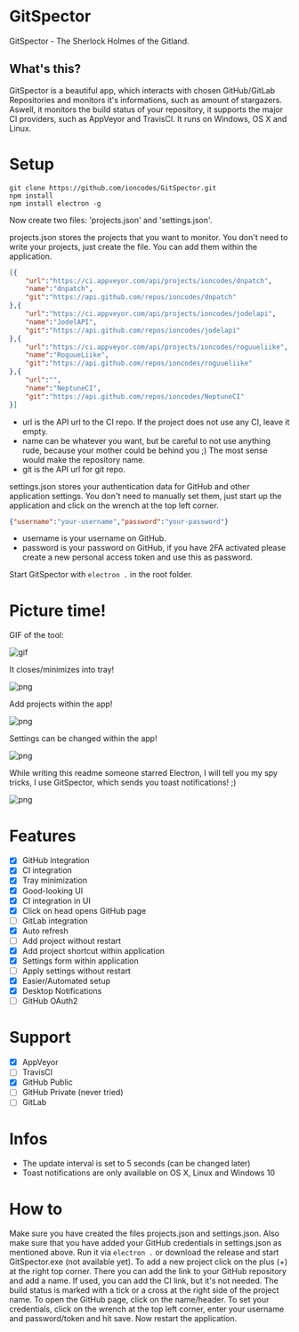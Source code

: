 # GitSpector
GitSpector - The Sherlock Holmes of the Gitland.

## What's this?
GitSpector is a beautiful app, which interacts with chosen GitHub/GitLab Repositories and monitors it's informations, such as amount of stargazers. Aswell, it monitors the build status of your repository, it supports the major CI providers, such as AppVeyor and TravisCI.
It runs on Windows, OS X and Linux.

# Setup
```
git clone https://github.com/ioncodes/GitSpector.git
npm install
npm install electron -g
```
Now create two files: 'projects.json' and 'settings.json'.

projects.json stores the projects that you want to monitor.
You don't need to write your projects, just create the file. You can add them within the application.
```json
[{
    "url":"https://ci.appveyor.com/api/projects/ioncodes/dnpatch",
    "name":"dnpatch",
    "git":"https://api.github.com/repos/ioncodes/dnpatch"
},{
    "url":"https://ci.appveyor.com/api/projects/ioncodes/jodelapi",
    "name":"JodelAPI",
    "git":"https://api.github.com/repos/ioncodes/jodelapi"
},{
    "url":"https://ci.appveyor.com/api/projects/ioncodes/roguueliike",
    "name":"RoguueLiike",
    "git":"https://api.github.com/repos/ioncodes/roguueliike"
},{
    "url":"",
    "name":"NeptuneCI",
    "git":"https://api.github.com/repos/ioncodes/NeptuneCI"
}]
```
* url is the API url to the CI repo. If the project does not use any CI, leave it empty.
* name can be whatever you want, but be careful to not use anything rude, because your mother could be behind you ;) The most sense would make the repository name.
* git is the API url for git repo.

settings.json stores your authentication data for GitHub and other application settings.
You don't need to manually set them, just start up the application and click on the wrench at the top left corner.
```json
{"username":"your-username","password":"your-password"}
```
* username is your username on GitHub.
* password is your password on GitHub, if you have 2FA activated please create a new personal access token and use this as password.

Start GitSpector with ```electron .``` in the root folder.

# Picture time!
GIF of the tool:

![gif](http://i.imgur.com/CFUCuXV.gif)

It closes/minimizes into tray!

![png](http://i.imgur.com/a1GfCLp.png)

Add projects within the app!

![png](http://i.imgur.com/C0jnn4U.png)

Settings can be changed within the app!

![png](http://i.imgur.com/lhNlvTy.png)

While writing this readme someone starred Electron, I will tell you my spy tricks, I use GitSpector, which sends you toast notifications! ;)

![png](http://i.imgur.com/e5PwyXI.png)

# Features
- [x] GitHub integration
- [x] CI integration
- [x] Tray minimization
- [x] Good-looking UI
- [x] CI integration in UI
- [x] Click on head opens GitHub page
- [ ] GitLab integration
- [x] Auto refresh
- [ ] Add project without restart
- [x] Add project shortcut within application
- [x] Settings form within application
- [ ] Apply settings without restart
- [x] Easier/Automated setup
- [x] Desktop Notifications
- [ ] GitHub OAuth2

# Support
- [x] AppVeyor
- [ ] TravisCI
- [x] GitHub Public
- [ ] GitHub Private (never tried)
- [ ] GitLab

# Infos
* The update interval is set to 5 seconds (can be changed later)
* Toast notifications are only available on OS X, Linux and Windows 10

# How to
Make sure you have created the files projects.json and settings.json. Also make sure that you have added your GitHub credentials in settings.json as mentioned above.
Run it via ```electron .``` or download the release and start GitSpector.exe (not available yet).
To add a new project click on the plus (+) at the right top corner. There you can add the link to your GitHub repository and add a name. If used, you can add the CI link, but it's not needed.
The build status is marked with a tick or a cross at the right side of the project name.
To open the GitHub page, click on the name/header.
To set your credentials, click on the wrench at the top left corner, enter your username and password/token and hit save. Now restart the application.
